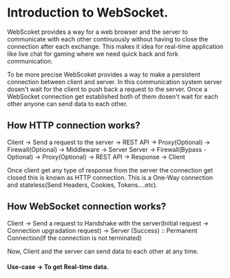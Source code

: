 # Introduction to WebSocket.

WebScoket provides a way for a web browser and the server to communicate with each other continuously without having to close the connection after each exchange. This makes it idea for real-time application like live chat for gaming where we need quick back and fork communication.

To be more precise WebScoket provides a way to make a persistent connection between client and server. In this communication system server dosen't wait for the client to push back a request to the server. Once a WebSocket connection get established both of them dosen't wait for each other anyone can send data to each other.

## How HTTP connection works?

Client -> Send a request to the server -> REST API -> Proxy(Optional) -> Firewall(Optional) -> Middleware -> Server
Server -> Firewall(Bypass - Optional) -> Proxy(Optional) -> REST API -> Response -> Client

Once client get any type of response from the server the connection get closed this is known as HTTP connection. This is a One-Way connection and stateless(Send Headers, Cookies, Tokens....etc).

## How WebSocket connection works?

Client -> Send a request to Handshake with the server(Initial request -> Connection upgradation request) -> Server (Success) :: Permanent Connection(If the connection is not terminated)

Now, Client and the server can send data to each other at any time.

#### Use-case -> To get Real-time data.
